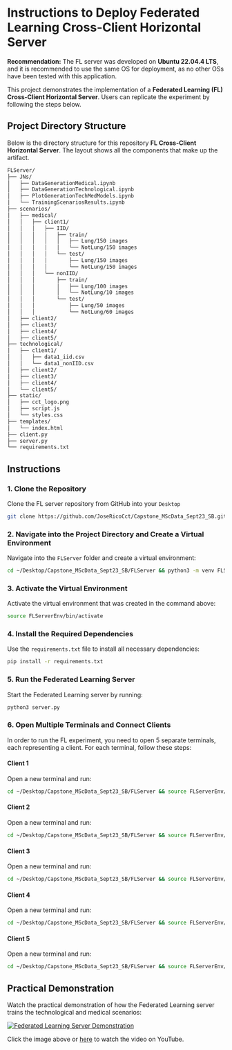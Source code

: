 # Instructions to Deploy Federated Learning Cross-Client Horizontal Server

**Recommendation:** The FL server was developed on **Ubuntu 22.04.4 LTS**, and it is recommended to use the same OS for deployment, as no other OSs have been tested with this application.

This project demonstrates the implementation of a **Federated Learning (FL) Cross-Client Horizontal Server**. Users can replicate the experiment by following the steps below.

## Project Directory Structure
Below is the directory structure for this repository **FL Cross-Client Horizontal Server**. The layout shows all the components that make up the artifact.

```bash
FLServer/
├── JNs/
│   ├── DataGenerationMedical.ipynb
│   ├── DataGenerationTechnological.ipynb
│   ├── PlotGenerationTechMedModels.ipynb
│   └── TrainingScenariosResults.ipynb
├── scenarios/
│   ├── medical/
│   │   ├── client1/
│   │   │   ├── IID/
│   │   │   │   ├── train/
│   │   │   │   │   ├── Lung/150 images
│   │   │   │   │   └── NotLung/150 images
│   │   │   │   └── test/
│   │   │   │       ├── Lung/150 images
│   │   │   │       └── NotLung/150 images
│   │   │   └── nonIID/
│   │   │       ├── train/
│   │   │       │   ├── Lung/100 images
│   │   │       │   └── NotLung/10 images
│   │   │       └── test/
│   │   │           ├── Lung/50 images
│   │   │           └── NotLung/60 images
│   ├── client2/
│   ├── client3/
│   ├── client4/
│   ├── client5/
├── technological/
│   ├── client1/
│   │   ├── data1_iid.csv
│   │   └── data1_nonIID.csv
│   ├── client2/
│   ├── client3/
│   ├── client4/
│   └── client5/
├── static/
│   ├── cct_logo.png
│   ├── script.js
│   └── styles.css
├── templates/
│   └── index.html
├── client.py
├── server.py
└── requirements.txt
```
## Instructions

### 1. Clone the Repository

Clone the FL server repository from GitHub into your `Desktop`

```bash
git clone https://github.com/JoseRicoCct/Capstone_MScData_Sept23_SB.git
```

### 2. Navigate into the Project Directory and Create a Virtual Environment

Navigate into the `FLServer` folder and create a virtual environment:

```bash
cd ~/Desktop/Capstone_MScData_Sept23_SB/FLServer && python3 -m venv FLServerEnv
```

### 3. Activate the Virtual Environment

Activate the virtual environment that was created in the command above:
```bash
source FLServerEnv/bin/activate
```


### 4. Install the Required Dependencies

Use the `requirements.txt` file to install all necessary dependencies:

```bash
pip install -r requirements.txt
```


### 5. Run the Federated Learning Server

Start the Federated Learning server by running:
```bash
python3 server.py
```

### 6. Open Multiple Terminals and Connect Clients

In order to run the FL experiment, you need to open 5 separate terminals, each representing a client. For each terminal, follow these steps:

#### Client 1
Open a new terminal and run:
```bash
cd ~/Desktop/Capstone_MScData_Sept23_SB/FLServer && source FLServerEnv/bin/activate && python3 client.py client1 5001
```
#### Client 2
Open a new terminal and run:
```bash
cd ~/Desktop/Capstone_MScData_Sept23_SB/FLServer && source FLServerEnv/bin/activate && python3 client.py client2 5002
```
#### Client 3
Open a new terminal and run:
```bash
cd ~/Desktop/Capstone_MScData_Sept23_SB/FLServer && source FLServerEnv/bin/activate && python3 client.py client3 5003
```
#### Client 4
Open a new terminal and run:
```bash
cd ~/Desktop/Capstone_MScData_Sept23_SB/FLServer && source FLServerEnv/bin/activate && python3 client.py client4 5004
```
#### Client 5
Open a new terminal and run:
```bash
cd ~/Desktop/Capstone_MScData_Sept23_SB/FLServer && source FLServerEnv/bin/activate && python3 client.py client5 5005
```

## Practical Demonstration

Watch the practical demonstration of how the Federated Learning server trains the technological and medical scenarios:

[![Federated Learning Server Demonstration](https://img.youtube.com/vi/vErRPw0Rasw/maxresdefault.jpg)](https://www.youtube.com/watch?v=vErRPw0Rasw "Click to play")

Click the image above or [here](https://www.youtube.com/watch?v=vErRPw0Rasw) to watch the video on YouTube.


